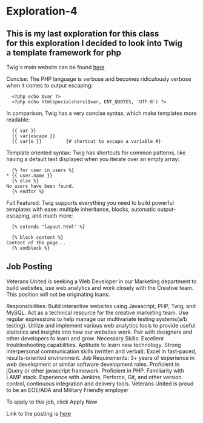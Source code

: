 # Exploration-4

## This is my last exploration for this class<br>for this exploration I decided to look into Twig<br>a template framework for php

Twig's main website can be found [here](https://twig.symfony.com)

Concise: The PHP language is verbose and becomes ridiculously verbose when it comes to output escaping:

      <?php echo $var ?>
      <?php echo htmlspecialchars($var, ENT_QUOTES, 'UTF-8') ?>
      
In comparison, Twig has a very concise syntax, which make templates more readable:

      {{ var }}
      {{ var|escape }}
      {{ var|e }}         {# shortcut to escape a variable #}
      
Template oriented syntax: Twig has shortcuts for common patterns, like having a default text displayed when you iterate over an empty array:

      {% for user in users %}
    * {{ user.name }}
      {% else %}
    No users have been found.
      {% endfor %}
      
Full Featured: Twig supports everything you need to build powerful templates with ease: multiple inheritance, blocks, automatic output-escaping, and much more:

      {% extends "layout.html" %}

      {% block content %}
    Content of the page...
      {% endblock %}
   
## Job Posting

Veterans United is seeking a Web Developer in our Marketing department to build websites, use web analytics and work closely with the Creative team. This position will not be originating loans.

Responsibilities:
Build interactive websites using Javascript, PHP, Twig, and MySQL.
Act as a technical resource for the creative marketing team.
Use regular expressions to help manage our multivariate testing systems(a/b testing).
Utilize and implement various web analytics tools to provide useful statistics and insights into how our websites work.
Pair with designers and other developers to learn and grow.
Necessary Skills:
Excellent troubleshooting capabilities.
Aptitude to learn new technology.
Strong interpersonal communication skills (written and verbal).
Excel in fast-paced, results-oriented environment.
Job Requirements:
3+ years of experience in web development or similar software development roles.
Proficient in jQuery or other javascript framework.
Proficient in PHP.
Familiarity with LAMP stack.
Experience with Jenkins, Perforce, Git, and other version control, continuous integration and delivery tools.
Veterans United is proud to be an EOE/ADA and Military Friendly employer 

To apply to this job, click Apply Now


Link to the posting is [here](https://www.glassdoor.com/Job/jobs.htm?suggestCount=0&suggestChosen=true&clickSource=searchBtn&typedKeyword=web+&sc.keyword=Front+End+Web+Developer&locT=C&locId=1130886&jobType=)
